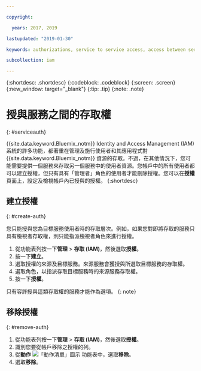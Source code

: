 ```yaml
---

copyright:

  years: 2017, 2019

lastupdated: "2019-01-30"

keywords: authorizations, service to service access, access between services

subcollection: iam

---
```


{:shortdesc: .shortdesc}
{:codeblock: .codeblock}
{:screen: .screen}
{:new_window: target="_blank"}
{:tip: .tip}
{:note: .note}


# 授與服務之間的存取權
{: #serviceauth}

{{site.data.keyword.Bluemix_notm}} Identity and Access Management (IAM) 系統的許多功能，都著重在管理及施行使用者和其應用程式對 {{site.data.keyword.Bluemix_notm}} 資源的存取。不過，在其他情況下，您可能需要提供一個服務來存取另一個服務中的使用者資源。您帳戶中的所有使用者都可以建立授權，但只有具有「管理者」角色的使用者才能刪除授權。您可以在**授權**頁面上，設定及檢視帳戶內已授與的授權。
{:shortdesc}

## 建立授權
{: #create-auth}

您只能授與您為目標服務使用者時的存取層次。例如，如果您對即將存取的服務只具有檢視者存取權，則只能指派檢視者角色來進行授權。

1. 從功能表列按一下**管理** &gt; **存取 (IAM)**，然後選取**授權**。
2. 按一下**建立**。
3. 選取授權的來源及目標服務。來源服務會獲授與所選取目標服務的存取權。
4. 選取角色，以指派存取目標服務時的來源服務存取權。
5. 按一下**授權**。

只有容許授與這類存取權的服務才能作為選項。
{: note}

## 移除授權
{: #remove-auth}

1. 從功能表列按一下**管理** &gt; **存取 (IAM)**，然後選取**授權**。
2. 識別您要從帳戶移除之授權的列。
3. 從**動作** ![「動作清單」圖示](../icons/action-menu-icon.svg) 功能表中，選取**移除**。
5. 選取**移除**。

